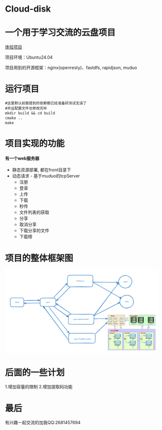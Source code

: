 # Cloud-disk
# 一个用于学习交流的云盘项目
[体验项目](https://www.cloud-cdisk.cn) 

项目环境：Ubuntu24.04

项目用到的开源框架：nginx(openresty)、fastdfs, rapidjson, muduo

# 运行项目

```shell
#这里默认前面提到的依赖都已经准备好测试无误了
#并且配置文件也修改完毕
mkdir build && cd build
cmake ..
make
```

# 项目实现的功能

#### 有一个web服务器

- 静态资源部署, 都在front目录下
- 动态请求 - 基于muduo的tcpServer
  - 注册
  - 登录
  - 上传
  - 下载
  - 秒传
  - 文件列表的获取
  - 分享
  - 取消分享
  - 下载分享的文件
  - 下载榜

# 项目的整体框架图

![](./source/1527001368556.png)![]()


# 后面的一些计划

​1.增加容量的限制 
2.增加提取码功能

# 最后

有兴趣一起交流的加我QQ:2681457694
